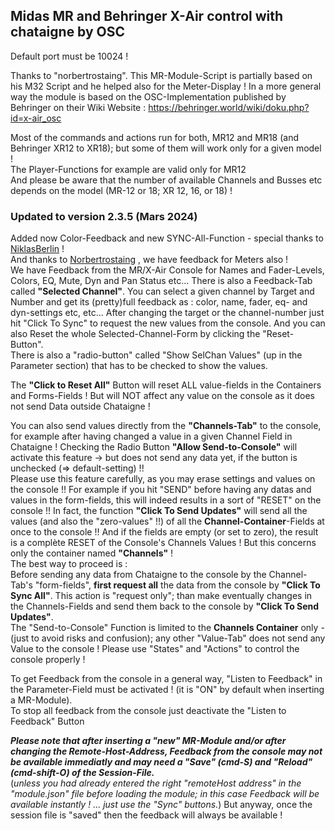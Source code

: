 ## Midas MR and Behringer X-Air control with chataigne by OSC
Default port must be 10024 !

Thanks to "norbertrostaing". This MR-Module-Script  is partially based on his M32 Script and he helped also for the Meter-Display !
In a more general way the module is based on the OSC-Implementation published by Behringer on their Wiki Website : https://behringer.world/wiki/doku.php?id=x-air_osc     

Most of the commands and actions run for both, MR12 and MR18 (and Behringer XR12 to XR18); but some of them will work only for a given model !   
The Player-Functions for example are valid only for MR12   
And please be aware that the number of available Channels and Busses etc depends on the model (MR-12 or 18; XR 12, 16, or 18) !

### Updated to version 2.3.5  (Mars 2024)
Added now Color-Feedback and new SYNC-All-Function - special thanks to [NiklasBerlin](https://github.com/niklasberlin/Midas-MR-Chataigne-Module) !     
And thanks to [Norbertrostaing](https://github.com/norbertrostaing) , we have feedback for Meters also !       
We have Feedback from the MR/X-Air Console for Names and Fader-Levels, Colors, EQ, Mute, Dyn and Pan Status etc... 
There is also a Feedback-Tab called **"Selected Channel"**. You can select a given channel by Target and Number and get its (pretty)full feedback as : color, name, fader, eq- and dyn-settings etc, etc...  After changing the target or the channel-number just hit "Click To Sync" to request the new values from the console. And you can also Reset the whole Selected-Channel-Form by clicking the "Reset-Button".   
There is also a "radio-button" called "Show SelChan Values" (up in the Parameter section) that has to be checked to show the values.   
    
The **"Click to Reset All"** Button will reset ALL value-fields in the Containers and Forms-Fields ! But will NOT affect any value on the console as it does not send Data outside Chataigne !  

You can also send values directly from the **"Channels-Tab"** to the console, for example after having changed a value in a given Channel Field in Chataigne ! Checking the Radio Button **"Allow Send-to-Console"** will activate this feature -> but does not send any data yet, if the button is unchecked (=> default-setting) !!   
Please use this feature carefully, as you may erase settings and values on the console !!  For example if you hit "SEND" before having any datas and values in the form-fields, this will indeed results in a sort of "RESET" on the console !! In fact, the function **"Click To Send Updates"** will send all the values (and also the "zero-values" !!) of all the **Channel-Container**-Fields at once to the console !! And if the fields are empty (or set to zero), the result is a complète RESET of the Console's Channels Values !
But this concerns only the container named **"Channels"** !       
The best way to proceed is :  
Before sending any data from Chataigne to the console by the Channel-Tab's "form-fields", **first request all** the data from the console by **"Click To Sync All"**. This action is "request only"; than make eventually changes in the Channels-Fields and send them back to the console by **"Click To Send Updates"**.     
The "Send-to-Console" Function is limited to the **Channels Container** only - (just to avoid risks and confusion); any other "Value-Tab" does not send any Value to the console !
Please use "States" and "Actions" to control the console properly !

To get Feedback from the console in a general way, "Listen to Feedback" in the Parameter-Field must be activated ! (it is "ON" by default when inserting a MR-Module).   
To stop all feedback from the console just deactivate the "Listen to Feedback" Button  
 
***Please note that after  inserting a "new" MR-Module and/or after changing the Remote-Host-Address, Feedback from the console may not be available immediatly and may need a "Save" (cmd-S) and  "Reload" (cmd-shift-O) of the Session-File.***   
(*unless you had already entered the right "remoteHost address" in the "module.json" file before loading the module; in this case Feedback will be available instantly ! ... just use the "Sync" buttons.*) But anyway, once the session file is "saved" then the feedback will always be available !   
